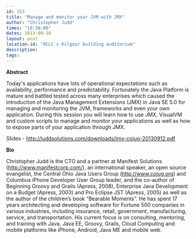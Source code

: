 ```yaml
---
id: 153
title: "Manage and monitor your JVM with JMX"
author: "Christopher Judd"
times: "18:30:00"
dates: 2013-09-10
layout: post
location-id: "OCLC's Kilgour building auditorium"  
description: 
tags: 
---
```

 **Abstract**

Today's applications have lots of operational expectations such as availability, performance and predictability. Fortunately the Java Platform is mature and battled tested across many enterprises which caused the introduction of the Java Management Extensions (JMX) in Java SE 5.0 for managing and monitoring the JVM, frameworks and even your own application. During this session you will learn how to use JMX, VisualVM and custom scripts to manage and monitor your applications as well as how to expose parts of your application through JMX.  
  
Slides - http://juddsolutions.com/downloads/jmx-cojug-20130912.pdf  

**Bio**

Christopher Judd is the CTO and a partner at Manifest Solutions (http://www.manifestcorp.com/), an international speaker, an open source evangelist, the Central Ohio Java Users Group (http://www.cojug.org) and Columbus iPhone Developer User Group leader, and the co-author of Beginning Groovy and Grails (Apress, 2008), Enterprise Java Development on a Budget (Apress, 2003) and Pro Eclipse JST (Apress, 2005) as well as the author of the children’s book “Bearable Moments”. He has spent 17 years architecting and developing software for Fortune 500 companies in various industries, including insurance, retail, government, manufacturing, service, and transportation. His current focus is on consulting, mentoring, and training with Java, Java EE, Groovy, Grails, Cloud Computing and mobile platforms like iPhone, Android, Java ME and mobile web.

